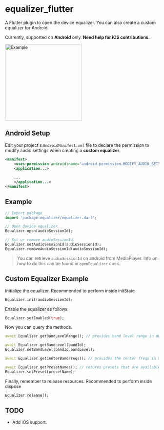 # equalizer_flutter

A Flutter plugin to open the device equalizer. You can also create a custom equalizer for Android.

Currently, supported on **Android** only. **Need help for iOS contributions.**

<img width="250px" alt="Example" src="https://user-images.githubusercontent.com/20875177/85949432-67615b80-b974-11ea-81e5-536caf232dc6.png">

## Android Setup
Edit your project's `AndroidManifest.xml` file to declare the permission to modify audio settings when creating a **custom equalizer**.
```xml
<manifest>
    <uses-permission android:name="android.permission.MODIFY_AUDIO_SETTINGS" />
    <application...>
    
    ...
    </application...>
</manifest>
```

## Example

```dart
// Import package
import 'package:equalizer/equalizer.dart';

// Open device equalizer
Equalizer.open(audioSessionId);

// Set or remove audioSessionId.
Equalizer.setAudioSessionId(audioSessionId);
Equalizer.removeAudioSessionId(audioSessionId);
```
> You can retrieve `audioSessionId` on android from MediaPlayer. Info on how to do this can be found in `openEqualizer` docs.

## Custom Equalizer Example

Initialize the equalizer. Recommended to perform inside initState
```dart
Equalizer.init(audioSessionId);
```

Enable the equalizer as follows.
```dart
Equalizer.setEnabled(true);
```

Now you can query the methods.
```dart
await Equalizer.getBandLevelRange(); // provides band level range in dB.

await Equalizer.getBandLevel(bandId);
Equalizer.setBandLevel(bandId,bandLevel);

await Equalizer.getCenterBandFreqs(); // provides the center freqs in milliHertz.

await Equalizer.getPresetNames(); // returns presets that are available on device
Equalizer.setPreset(presetName);
```

Finally, remember to release resources. Recommended to perform inside dispose
```dart
Equalizer.release();
```

## TODO

- Add iOS support.